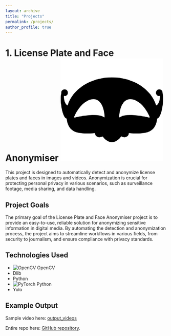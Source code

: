 ```yaml
---
layout: archive
title: "Projects"
permalink: /projects/
author_profile: true
---
```

# 1. License Plate and Face Anonymiser ![Project Logo](/images/carnival-mask-textured-shape-svgrepo-com.png)

This project is designed to automatically detect and anonymize license plates and faces in images and videos. Anonymization is crucial for protecting personal privacy in various scenarios, such as surveillance footage, media sharing, and data handling.

## Project Goals

The primary goal of the License Plate and Face Anonymiser project is to provide an easy-to-use, reliable solution for anonymizing sensitive information in digital media. By automating the detection and anonymization process, the project aims to streamline workflows in various fields, from security to journalism, and ensure compliance with privacy standards.

## Technologies Used

- ![OpenCV](https://www.vectorlogo.zone/logos/opencv/opencv-icon.svg) OpenCV
- Dlib
- Python
- ![PyTorch](https://www.vectorlogo.zone/logos/pytorch/pytorch-icon.svg) Python
- Yolo

## Example Output

Sample video here: [output_videos](https://github.com/rampallishyam/License-plate-and-face-anonymiser/tree/main/output_videos)

Entire repo here: [GitHub repository](https://github.com/rampallishyam/License-plate-and-face-anonymiser).

